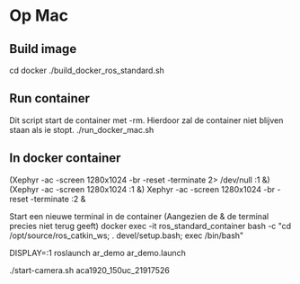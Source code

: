 # Op Mac
## Build image
cd docker
./build_docker_ros_standard.sh

## Run container
Dit script start de container met -rm. Hierdoor zal de container niet blijven staan als ie stopt.
./run_docker_mac.sh

## In docker container
(Xephyr -ac -screen 1280x1024 -br -reset -terminate 2> /dev/null :1 &)
(Xephyr -ac -screen 1280x1024 :1 &)
Xephyr -ac -screen 1280x1024 -br -reset -terminate :2 &

Start een nieuwe terminal in de container (Aangezien de & de terminal precies niet terug geeft)
docker exec -it ros_standard_container bash -c "cd /opt/source/ros_catkin_ws; . devel/setup.bash; exec /bin/bash"

DISPLAY=:1 roslaunch ar_demo ar_demo.launch

./start-camera.sh aca1920_150uc_21917526
